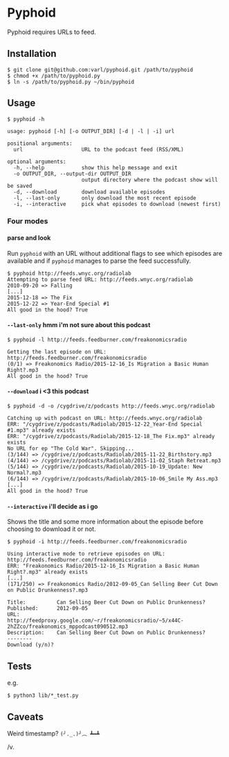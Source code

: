 Pyphoid
=======

Pyphoid requires URLs to feed.

## Installation
```
$ git clone git@github.com:varl/pyphoid.git /path/to/pyphoid
$ chmod +x /path/to/pyphoid.py
$ ln -s /path/to/pyphoid.py ~/bin/pyphoid
```

## Usage
```
$ pyphoid -h

usage: pyphoid [-h] [-o OUTPUT_DIR] [-d | -l | -i] url

positional arguments:
  url                   URL to the podcast feed (RSS/XML)

optional arguments:
  -h, --help            show this help message and exit
  -o OUTPUT_DIR, --output-dir OUTPUT_DIR
                        output directory where the podcast show will be saved
  -d, --download        download available episodes
  -l, --last-only       only download the most recent episode
  -i, --interactive     pick what episodes to download (newest first)
```
### Four modes

#### parse and look

Run `pyphoid` with an URL without additional flags to see which episodes are available
and if `pyphoid` manages to parse the feed successfully.

```
$ pyphoid http://feeds.wnyc.org/radiolab
Attempting to parse feed URL: http://feeds.wnyc.org/radiolab
2010-09-20 => Falling
[...]
2015-12-18 => The Fix
2015-12-22 => Year-End Special #1
All good in the hood? True
```

#### `--last-only` hmm i'm not sure about this podcast
```
$ pyphoid -l http://feeds.feedburner.com/freakonomicsradio

Getting the last episode on URL: http://feeds.feedburner.com/freakonomicsradio
(0/1) => Freakonomics Radio/2015-12-16_Is Migration a Basic Human Right?.mp3
All good in the hood? True
```

#### `--download` i <3 this podcast
```
$ pyphoid -d -o /cygdrive/z/podcasts http://feeds.wnyc.org/radiolab

Catching up with podcast on URL: http://feeds.wnyc.org/radiolab
ERR: "/cygdrive/z/podcasts/Radiolab/2015-12-22_Year-End Special #1.mp3" already exists
ERR: "/cygdrive/z/podcasts/Radiolab/2015-12-18_The Fix.mp3" already exists
No URL for ep "The Cold War". Skipping...
(3/144) => /cygdrive/z/podcasts/Radiolab/2015-11-22_Birthstory.mp3
(4/144) => /cygdrive/z/podcasts/Radiolab/2015-11-02_Staph Retreat.mp3
(5/144) => /cygdrive/z/podcasts/Radiolab/2015-10-19_Update: New Normal?.mp3
(6/144) => /cygdrive/z/podcasts/Radiolab/2015-10-06_Smile My Ass.mp3
[...]
All good in the hood? True
```

#### `--interactive` i'll decide as i go

Shows the title and some more information about the episode before choosing to download it or not.

```
$ pyphoid -i http://feeds.feedburner.com/freakonomicsradio

Using interactive mode to retrieve episodes on URL: http://feeds.feedburner.com/freakonomicsradio
ERR: "Freakonomics Radio/2015-12-16_Is Migration a Basic Human Right?.mp3" already exists
[...]
(171/250) => Freakonomics Radio/2012-09-05_Can Selling Beer Cut Down on Public Drunkenness?.mp3

Title:          Can Selling Beer Cut Down on Public Drunkenness?
Published:      2012-09-05
URL:            http://feedproxy.google.com/~r/freakonomicsradio/~5/x44C-2hZZco/freakonomics_mppodcast090512.mp3
Description:    Can Selling Beer Cut Down on Public Drunkenness?
--------
Download (y/n)?
```

## Tests

e.g.

```
$ python3 lib/*_test.py
```

## Caveats

Weird timestamp? `(╯._.)╯︵ ┻━┻`

/v.
